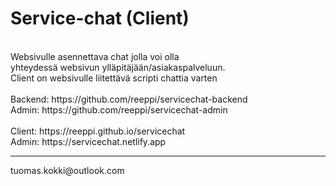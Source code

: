 # Service-chat (Client)
<br>
Websivulle asennettava chat jolla voi olla<br>
yhteydessä websivun ylläpitäjään/asiakaspalveluun.<br>
Client on websivulle liitettävä scripti chattia varten <br>
<br>
Backend: https://github.com/reeppi/servicechat-backend<br>
Admin: https://github.com/reeppi/servicechat-admin<br>
<br>
Client: https://reeppi.github.io/servicechat<br>
Admin: https://servicechat.netlify.app<br>
<hr>
tuomas.kokki@outlook.com
